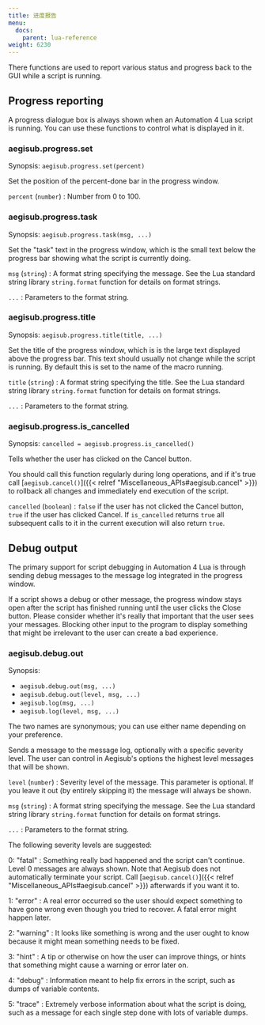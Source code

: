 ```yaml
---
title: 进度报告
menu:
  docs:
    parent: lua-reference
weight: 6230
---
```


There functions are used to report various status and progress back to the GUI
while a script is running.

## Progress reporting

A progress dialogue box is always shown when an Automation 4 Lua script is
running. You can use these functions to control what is displayed in it.

### aegisub.progress.set

Synopsis: `aegisub.progress.set(percent)`

Set the position of the percent-done bar in the progress window.

`percent` (`number`)
: Number from 0 to 100.

### aegisub.progress.task

Synopsis: `aegisub.progress.task(msg, ...)`

Set the "task" text in the progress window, which is the small text below the
progress bar showing what the script is currently doing.

`msg` (`string`)
: A format string specifying the message. See the Lua standard string library
  `string.format` function for details on format strings.

`...`
: Parameters to the format string.

### aegisub.progress.title

Synopsis: `aegisub.progress.title(title, ...)`

Set the title of the progress window, which is is the large text displayed
above the progress bar. This text should usually not change while the script
is running. By default this is set to the name of the macro running.

`title` (`string`)
: A format string specifying the title. See the Lua standard string library
  `string.format` function for details on format strings.

`...`
: Parameters to the format string.

### aegisub.progress.is_cancelled

Synopsis: `cancelled = aegisub.progress.is_cancelled()`

Tells whether the user has clicked on the Cancel button.

You should call this function regularly during long operations, and if it's
true call [`aegisub.cancel()`]({{< relref "Miscellaneous_APIs#aegisub.cancel" >}}) to
rollback all changes and immediately end execution of the script.

`cancelled` (`boolean`)
: `false` if the user has not clicked the Cancel button, `true` if the user has
  clicked Cancel. If `is_cancelled` returns `true` all subsequent calls to it in
  the current execution will also return `true`.

## Debug output

The primary support for script debugging in Automation 4 Lua is through sending
debug messages to the message log integrated in the progress window.

If a script shows a debug or other message, the progress window stays open
after the script has finished running until the user clicks the Close button.
Please consider whether it's really that important that the user sees your
messages. Blocking other input to the program to display something that might
be irrelevant to the user can create a bad experience.

### aegisub.debug.out

Synopsis:

- `aegisub.debug.out(msg, ...)`
- `aegisub.debug.out(level, msg, ...)`
- `aegisub.log(msg, ...)`
- `aegisub.log(level, msg, ...)`

The two names are synonymous; you can use either name depending on your
preference.

Sends a message to the message log, optionally with a specific severity level.
The user can control in Aegisub's options the highest level messages that will
be shown.

`level` (`number`)
: Severity level of the message. This parameter is optional. If you leave it
  out (by entirely skipping it) the message will always be shown.

`msg` (`string`)
: A format string specifying the message. See the Lua standard string library
  `string.format` function for details on format strings.

`...`
: Parameters to the format string.

The following severity levels are suggested:

0: "fatal"
: Something really bad happened and the script can't continue. Level 0 messages
  are always shown. Note that Aegisub does not automatically terminate your
  script. Call [`aegisub.cancel()`]({{< relref "Miscellaneous_APIs#aegisub.cancel" >}})
  afterwards if you want it to.

1: "error"
: A real error occurred so the user should expect something to have gone wrong
  even though you tried to recover. A fatal error might happen later.

2: "warning"
: It looks like something is wrong and the user ought to know because it might
  mean something needs to be fixed.

3: "hint"
: A tip or otherwise on how the user can improve things, or hints that
  something might cause a warning or error later on.

4: "debug"
: Information meant to help fix errors in the script, such as dumps of variable
  contents.

5: "trace"
: Extremely verbose information about what the script is doing, such as a
  message for each single step done with lots of variable dumps.
